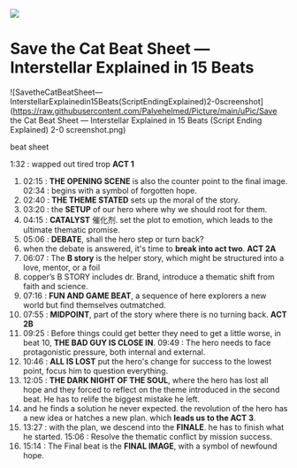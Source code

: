 ![](https://i3.ytimg.com/vi/N_JxIzYfZGM/maxresdefault.jpg)

# Save the Cat Beat Sheet — Interstellar Explained in 15 Beats

![SavetheCatBeatSheet—InterstellarExplainedin15Beats(ScriptEndingExplained)2-0screenshot](https://raw.githubusercontent.com/Palvehelmed/Picture/main/uPic/Save the Cat Beat Sheet — Interstellar Explained in 15 Beats (Script Ending Explained) 2-0 screenshot.png)

beat sheet

1:32 : wapped out tired trop
**ACT 1**
1. 02:15 : **THE OPENING SCENE** is also the counter point to the final image.
02:34 : begins with a symbol of forgotten hope.
1. 02:40 : **THE THEME STATED** sets up the moral of the story.
2. 03:20 : the **SETUP** of our hero where why we should root for them.
3. 04:15 : **CATALYST** 催化剂. set the plot to emotion, which leads to the ultimate thematic promise.
4. 05:06 : **DEBATE**, shall the hero step or turn back? 
5. when the debate is answered, it's time to **break into act two**.
**ACT 2A**
5. 06:07 : The **B story** is the helper story, which might be structured into a love, mentor, or a foil
6. copper’s B STORY includes dr. Brand, introduce a thematic shift from faith and science.
7. 07:16 : **FUN AND GAME BEAT**, a sequence of here explorers a new world but find themselves outmatched.
8. 07:55 : **MIDPOINT**, part of the story where there is no turning back.
**ACT 2B**
1. 09:25 : Before things could get better they need to get a little worse,  in beat 10, **THE BAD GUY IS CLOSE IN**.
09:49 : The hero needs to face protagonistic pressure, both internal and external.
1. 10:46 : **ALL IS LOST** put the hero's change for success to the lowest point, focus him to question everything.
2. 12:05 : **THE DARK NIGHT OF THE SOUL**, where the hero has lost all hope and they forced to reflect on the theme introduced in the second beat. He has to relife the biggest mistake he left.
3. and he finds a solution he never expected. the revolution of the hero has a new idea or hatches a new plan. which **leads us to the ACT 3**.
4. 13:27 : with the plan, we descend into the **FINALE**. he has to finish what he started.
15:06 : Resolve the thematic conflict by mission success.
1. 15:14 : The Final beat is the **FINAL IMAGE**, with a symbol of newfound hope.

